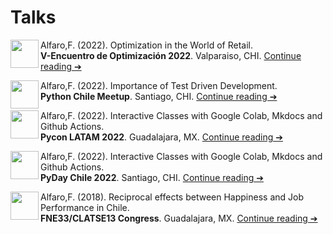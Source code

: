 # Talks

[<img src="https://upload.wikimedia.org/wikipedia/commons/thumb/8/8f/Line-style-icons-chat.svg/1280px-Line-style-icons-chat.svg.png"  width="45" height="45" align="left">](https://github.com/fralfaro/portfolio/blob/main/docs/files/talks/workshop_optimization_talk.pdf)
Alfaro,F. (2022).  Optimization in the World of Retail.<br>
**V-Encuentro de Optimización 2022**. Valparaiso, CHI.
[Continue reading ➔](https://github.com/fralfaro/portfolio/blob/main/docs/files/talks/workshop_optimization_talk.pdf) <br> 


[<img src="https://upload.wikimedia.org/wikipedia/commons/thumb/8/8f/Line-style-icons-chat.svg/1280px-Line-style-icons-chat.svg.png"  width="45" height="45" align="left">](https://github.com/fralfaro/portfolio/blob/main/docs/files/talks/PyConLatam2022_talk.pdf)
Alfaro,F. (2022).  Importance of Test Driven Development.<br>
**Python Chile Meetup**. Santiago, CHI.
[Continue reading ➔](https://github.com/fralfaro/portfolio/blob/main/docs/files/talks/MeetupPythonChile_20220929_talk.pdf) <br> 

[<img src="https://upload.wikimedia.org/wikipedia/commons/thumb/8/8f/Line-style-icons-chat.svg/1280px-Line-style-icons-chat.svg.png"  width="45" height="45" align="left">](https://github.com/fralfaro/portfolio/blob/main/docs/files/talks/PyConLatam2022_talk.pdf)
Alfaro,F. (2022). Interactive Classes with Google Colab, Mkdocs and Github Actions.<br>
**Pycon LATAM 2022**. Guadalajara, MX.
[Continue reading ➔](https://github.com/fralfaro/portfolio/blob/main/docs/files/talks/PyConLatam2022_talk.pdf) <br> 

[<img src="https://upload.wikimedia.org/wikipedia/commons/thumb/8/8f/Line-style-icons-chat.svg/1280px-Line-style-icons-chat.svg.png"  width="45" height="45" align="left">](https://github.com/fralfaro/portfolio/blob/main/docs/files/talks/PyDayChile2022_talk.pdf)
Alfaro,F. (2022). Interactive Classes with Google Colab, Mkdocs and Github Actions. <br>
**PyDay Chile 2022**. Santiago, CHI. 
[Continue reading ➔](https://github.com/fralfaro/portfolio/blob/main/docs/files/talks/PyDayChile2022_talk.pdf) <br> 

[<img src="https://upload.wikimedia.org/wikipedia/commons/thumb/8/8f/Line-style-icons-chat.svg/1280px-Line-style-icons-chat.svg.png"  width="45" height="45" align="left">](https://github.com/fralfaro/portfolio/blob/main/docs/files/talks/FNE33_talk.pdf)
Alfaro,F. (2018). Reciprocal effects between Happiness and Job Performance in Chile. <br>
**FNE33/CLATSE13 Congress**. Guadalajara, MX.
[Continue reading ➔](https://github.com/fralfaro/portfolio/blob/main/docs/files/talks/FNE33_talk.pdf) <br> 
